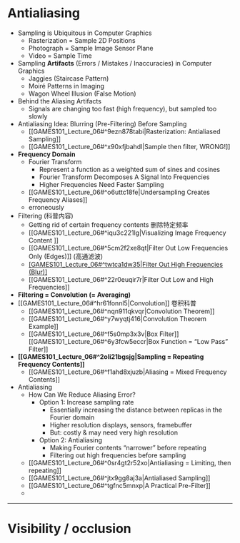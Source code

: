 
# Antialiasing

- Sampling is Ubiquitous in  Computer Graphics
	- Rasterization = Sample 2D Positions  
	- Photograph = Sample Image Sensor Plane
	- Video = Sample Time
- Sampling **Artifacts**  (Errors / Mistakes / Inaccuracies) in  Computer Graphics
	- Jaggies (Staircase Pattern)
	- Moiré Patterns in Imaging
	- Wagon Wheel Illusion (False Motion)
- Behind the Aliasing Artifacts
	- Signals are changing too fast (high frequency),  but sampled too slowly
- Antialiasing Idea:  Blurring (Pre-Filtering) Before Sampling
	- [[GAMES101_Lecture_06#^9ezn878tabi|Rasterization: Antialiased Sampling]]
	- [[GAMES101_Lecture_06#^x90xfjbahdl|Sample then filter, WRONG!]]
- **Frequency Domain**
	- Fourier Transform
		- Represent a function as a  weighted sum of sines and cosines
		- Fourier Transform Decomposes A Signal Into Frequencies
		- Higher Frequencies Need Faster Sampling 
	- [[GAMES101_Lecture_06#^o6uttc18fe|Undersampling Creates Frequency Aliases]]
	- erroneously
- Filtering (科普内容)
	- Getting rid of  certain frequency contents 删除特定频率
	- [[GAMES101_Lecture_06#^iqu3c221lg|Visualizing Image Frequency Content ]]
	- [[GAMES101_Lecture_06#^5cm2f2xe8qt|Filter Out Low Frequencies Only (Edges)]] (高通滤波)
	- [[GAMES101_Lecture_06#^twtca1dw35|Filter Out High Frequencies (Blur)]](低通滤波)
	- [[GAMES101_Lecture_06#^22r0euqir7r|Filter Out Low and High Frequencies]]
- **Filtering = Convolution (= Averaging)**
- [[GAMES101_Lecture_06#^hr61fonnl5|Convolution]] 卷积科普
	- [[GAMES101_Lecture_06#^nqn911qkvqr|Convolution Theorem]]
	- [[GAMES101_Lecture_06#^y7wyqtj416|Convolution Theorem Example]]
	- [[GAMES101_Lecture_06#^f5s0mp3x3v|Box Filter]] [[GAMES101_Lecture_06#^6y3fcw5eccr|Box Function = “Low Pass” Filter]]
- **[[GAMES101_Lecture_06#^2oli21bgsjg|Sampling = Repeating Frequency Contents]]**
	- [[GAMES101_Lecture_06#^f1ahd8xjuzb|Aliasing = Mixed Frequency Contents]]
- Antialiasing
	- How Can We Reduce Aliasing Error?
		- Option 1: Increase sampling rate
			- Essentially increasing the distance between replicas in the Fourier domain
			- Higher resolution displays, sensors, framebuffer
			- But: costly & may need very high resolution
		- Option 2: Antialiasing
			- Making Fourier contents “narrower” before repeating
			- Filtering out high frequencies before sampling
	- [[GAMES101_Lecture_06#^0sr4gt2r52xo|Antialiasing = Limiting, then repeating]]
	- [[GAMES101_Lecture_06#^jtx9gg8aj3a|Antialiased Sampling]]
	- [[GAMES101_Lecture_06#^tgfnc5mnxp|A Practical Pre-Filter]]
	- 
---

# Visibility / occlusion